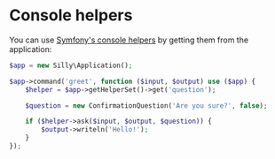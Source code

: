 # Console helpers

You can use [Symfony's console helpers](http://symfony.com/doc/current/components/console/helpers/index.html) by getting them from the application:

```php
$app = new Silly\Application();

$app->command('greet', function ($input, $output) use ($app) {
    $helper = $app->getHelperSet()->get('question');

    $question = new ConfirmationQuestion('Are you sure?', false);

    if ($helper->ask($input, $output, $question)) {
        $output->writeln('Hello!');
    }
});
```
